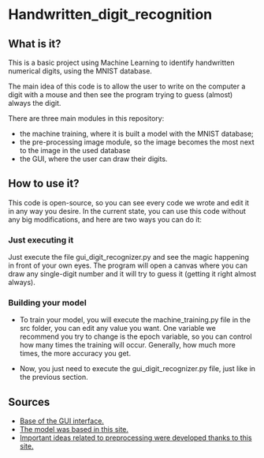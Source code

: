# Handwritten_digit_recognition

## What is it?
This is a basic project using Machine Learning to identify handwritten numerical
digits, using the MNIST database.

The main idea of this code is to allow the user to write on the computer a digit
with a mouse and then see the program trying to guess (almost) always the digit.

There are three main modules in this repository: 
* the machine training, where it is built a model with the MNIST database;
* the pre-processing image module, so the image becomes the most next to the 
image in the used database
* the GUI, where the user can draw their digits.

## How to use it?
This code is open-source, so you can see every code we wrote and edit it in any 
way you desire. In the current state, you can use this code without any big 
modifications, and here are two ways you can do it:

### Just executing it
Just execute the file gui_digit_recognizer.py and see the magic happening in front
of your own eyes.
The program will open a canvas where you can draw any single-digit number and it
will try to guess it (getting it right almost always). 

### Building your model
* To train your model, you will execute the machine_training.py file in the 
src folder, you can edit any value you want. One variable we recommend you try 
to change is the epoch variable, so you can control how many times the training 
will occur. Generally, how much more times, the more accuracy you get.

* Now, you just need to execute the gui_digit_recognizer.py file, just like in 
the previous section.

## Sources
* [Base of the GUI interface.](https://data-flair.training/blogs/python-deep-learning-project-handwritten-digit-recognition/)
* [The model was based in this site.](https://machinelearningmastery.com/handwritten-digit-recognition-using-convolutional-neural-networks-python-keras/)
* [Important ideas related to preprocessing were developed thanks to this site.](https://medium.com/@o.kroeger/tensorflow-mnist-and-your-own-handwritten-digits-4d1cd32bbab4)